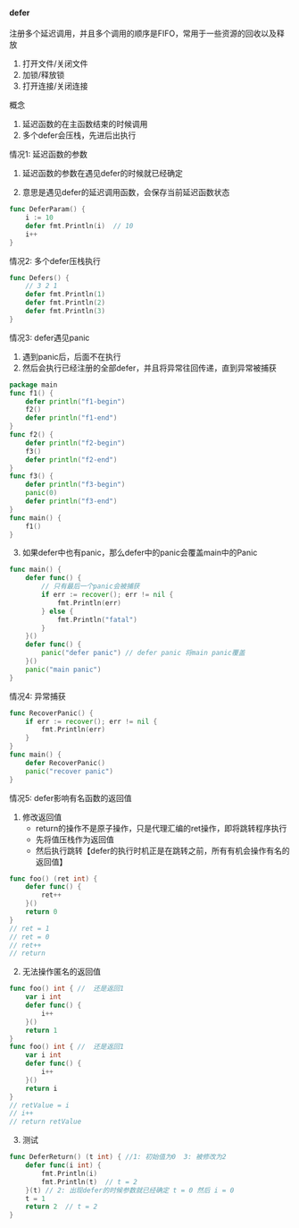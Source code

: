 #### defer

注册多个延迟调用，并且多个调用的顺序是FIFO，常用于一些资源的回收以及释放

1.  打开文件/关闭文件
2.  加锁/释放锁
3.  打开连接/关闭连接

概念

1.  延迟函数的在主函数结束的时候调用
2.  多个defer会压栈，先进后出执行

情况1: 延迟函数的参数

1.  延迟函数的参数在遇见defer的时候就已经确定

  2.  意思是遇见defer的延迟调用函数，会保存当前延迟函数状态

~~~go
func DeferParam() {
	i := 10
	defer fmt.Println(i)  // 10
	i++
}
~~~

情况2: 多个defer压栈执行

~~~go
func Defers() {
    // 3 2 1
	defer fmt.Println(1)
	defer fmt.Println(2)
	defer fmt.Println(3)
}
~~~

情况3: defer遇见panic

1.  遇到panic后，后面不在执行
2.  然后会执行已经注册的全部defer，并且将异常往回传递，直到异常被捕获

~~~go
package main
func f1() {
	defer println("f1-begin")
	f2()
	defer println("f1-end")
}
func f2() {
	defer println("f2-begin")
	f3()
	defer println("f2-end")
}
func f3() {
	defer println("f3-begin")
	panic(0)   
	defer println("f3-end")
}
func main() {
	f1()
}
~~~

3.  如果defer中也有panic，那么defer中的panic会覆盖main中的Panic

~~~go
func main() {
	defer func() {
        // 只有最后一个panic会被捕获
		if err := recover(); err != nil {
			fmt.Println(err)
		} else {
			fmt.Println("fatal")
		}
	}()
	defer func() {
		panic("defer panic") // defer panic 将main panic覆盖
	}()
	panic("main panic")
}
~~~

情况4: 异常捕获

~~~go
func RecoverPanic() {
	if err := recover(); err != nil {
		fmt.Println(err)
	}
}
func main() {
	defer RecoverPanic()
	panic("recover panic")
}
~~~

情况5: defer影响有名函数的返回值

1.  修改返回值
    *   return的操作不是原子操作，只是代理汇编的ret操作，即将跳转程序执行
    *   先将值压栈作为返回值
    *   然后执行跳转【defer的执行时机正是在跳转之前，所有有机会操作有名的返回值】

~~~go
func foo() (ret int) {
    defer func() {
        ret++
    }()
    return 0
}
// ret = 1
// ret = 0
// ret++
// return
~~~

2.  无法操作匿名的返回值

~~~go
func foo() int { //  还是返回1
    var i int
    defer func() {
        i++
    }()
    return 1
}
func foo() int { //  还是返回1
    var i int
    defer func() {
        i++
    }()
    return i
}
// retValue = i
// i++
// return retValue
~~~

3.  测试

~~~go
func DeferReturn() (t int) { //1: 初始值为0  3: 被修改为2
	defer func(i int) {
		fmt.Println(i)
		fmt.Println(t)  // t = 2
    }(t) // 2: 出现defer的时候参数就已经确定 t = 0 然后 i = 0
	t = 1
	return 2  // t = 2
}
~~~
